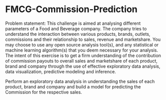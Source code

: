 # FMCG-Commission-Prediction
Problem statement:
This challenge is aimed at analysing different parameters of a Food and Beverage company.
The company tries to understand the interaction between various products, brands, outlets, 
commissions and their relationship to sales, revenue and marketshare. You may choose to use 
any open source analysis tool(s), and any statistical or machine learning algorithm(s) 
that you deem necessary for your analysis. The intent of this exercise is to get a firm understanding of
the contribution of commission payouts to overall sales and marketshare of each product, brand and company
through the use of effective exploratory data analysis, data visualization, predictive modeling and inference.

Perform an exploratory data analysis in understanding the sales of each product, brand and company 
and build a model for predicting the Commission for the respective sales.
